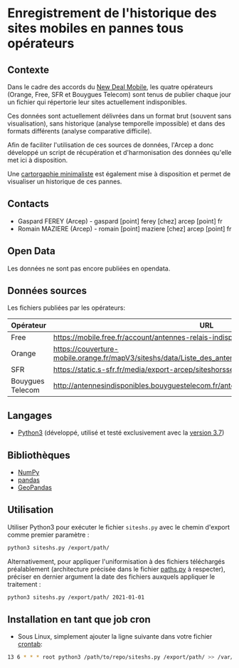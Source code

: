 # Enregistrement de l'historique des sites mobiles en pannes tous opérateurs

## Contexte

Dans le cadre des accords du [New Deal Mobile](https://arcep.fr/cartes-et-donnees/tableau-de-bord-du-new-deal-mobile.html#NetworkStatus), les quatre opérateurs (Orange, Free, SFR et Bouygues Telecom) sont tenus de publier chaque jour un fichier qui répertorie leur sites actuellement indisponibles.

Ces données sont actuellement délivrées dans un format brut (souvent sans visualisation), sans historique (analyse temporelle impossible) et dans des formats différents (analyse comparative difficile).

Afin de faciliter l'utilisation de ces sources de données, l'Arcep a donc développé un script de récupération et d'harmonisation des données qu'elle met ici à disposition.

Une [cartorgaphie minimaliste](https://ARCEP-dev.github.io/siteshs/index.html) est également mise à disposition et permet de visualiser un historique de ces pannes.

## Contacts

- Gaspard FEREY (Arcep) - gaspard [point] ferey [chez] arcep [point] fr
- Romain MAZIERE (Arcep) - romain [point] maziere [chez] arcep [point] fr

## Open Data

Les données ne sont pas encore publiées en opendata.

## Données sources

Les fichiers publiées par les opérateurs:

| Opérateur        | URL |
|------------------|-----|
| Free             | https://mobile.free.fr/account/antennes-relais-indisponibles.csv |
| Orange           | https://couverture-mobile.orange.fr/mapV3/siteshs/data/Liste_des_antennes_provisoirement_hors_service.csv |
| SFR              | https://static.s-sfr.fr/media/export-arcep/siteshorsservices.csv |
| Bouygues Telecom | http://antennesindisponibles.bouyguestelecom.fr/antennesindisponibles.xls |

## Langages

- [Python3](https://www.python.org/) (développé, utilisé et testé exclusivement avec la [version 3.7](https://www.python.org/downloads/release/python-370/))

## Bibliothèques

- [NumPy](https://numpy.org/)
- [pandas](https://pandas.pydata.org/)
- [GeoPandas](https://geopandas.org)

## Utilisation

Utiliser Python3 pour exécuter le fichier `siteshs.py` avec le chemin d'export comme premier paramètre :

```bash
python3 siteshs.py /export/path/
```

Alternativement, pour appliquer l'uniformisation à des fichiers téléchargés préalablement (architecture précisée dans le fichier [paths.py](paths.py) à respecter), préciser en dernier argument la date des fichiers auxquels appliquer le traitement :

```bash
python3 siteshs.py /export/path/ 2021-01-01
```

## Installation en tant que job cron

- Sous Linux, simplement ajouter la ligne suivante dans votre fichier [crontab](https://man7.org/linux/man-pages/man5/crontab.5.html):
```bash
13 6 * * * root python3 /path/to/repo/siteshs.py /export/path/ >> /var/log/cron.log 2>&1
```
